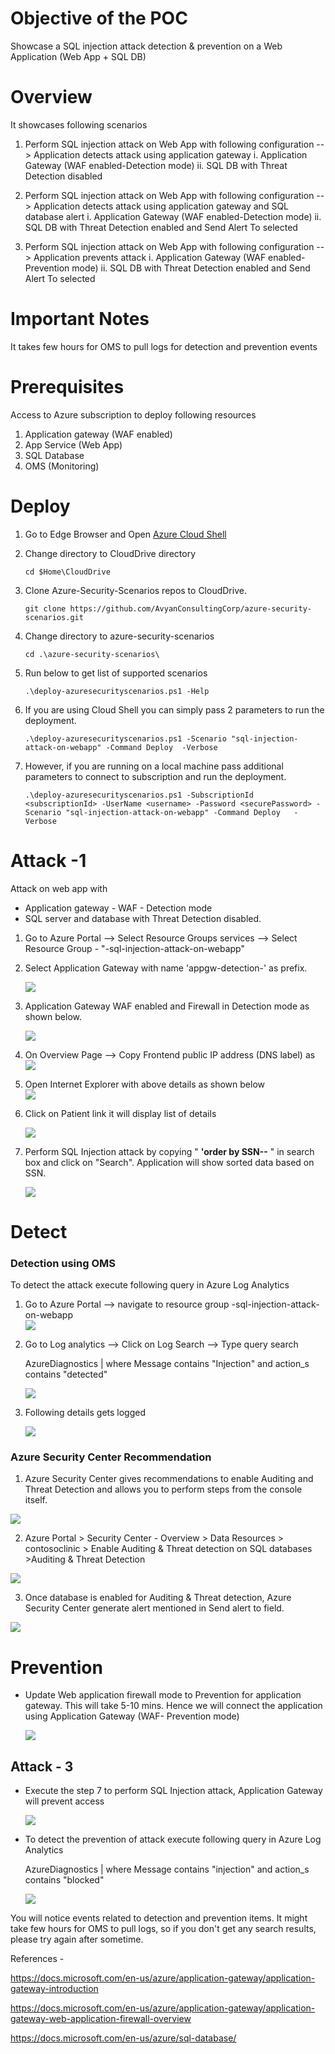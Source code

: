 ﻿# Objective of the POC
Showcase a SQL injection attack detection & prevention on a Web Application (Web App + SQL DB)

# Overview
It showcases following scenarios
1. Perform SQL injection attack on Web App with following configuration --> Application detects attack using application gateway
    i. Application Gateway (WAF enabled-Detection mode)
    ii. SQL DB with Threat Detection disabled

2. Perform SQL injection attack on Web App with following configuration --> Application detects attack using application gateway and SQL database alert
    i. Application Gateway (WAF enabled-Detection mode)
    ii. SQL DB with Threat Detection enabled and Send Alert To selected

3. Perform SQL injection attack on Web App with following configuration --> Application prevents attack
    i. Application Gateway (WAF enabled-Prevention mode)
    ii. SQL DB with Threat Detection enabled and Send Alert To selected




# Important Notes
It takes few hours for OMS to pull logs for detection and prevention events

# Prerequisites
Access to Azure subscription to deploy following resources 
1. Application gateway (WAF enabled)
2. App Service (Web App)
3. SQL Database 
4. OMS (Monitoring)

# Deploy

1. Go to Edge Browser and Open [Azure Cloud Shell](https://shell.azure.com/)
1. Change directory to CloudDrive directory 

    `cd $Home\CloudDrive `

1. Clone Azure-Security-Scenarios repos to CloudDrive.

    `git clone https://github.com/AvyanConsultingCorp/azure-security-scenarios.git`

1. Change directory to azure-security-scenarios
 
    `cd .\azure-security-scenarios\`

1. Run below to get list of supported scenarios

    `.\deploy-azuresecurityscenarios.ps1 -Help`

1. If you are using Cloud Shell you can simply pass 2 parameters to run the deployment.

    `.\deploy-azuresecurityscenarios.ps1 -Scenario "sql-injection-attack-on-webapp" -Command Deploy  -Verbose`

1. However, if you are running on a local machine pass additional parameters to connect to subscription and run the deployment.

    `.\deploy-azuresecurityscenarios.ps1 -SubscriptionId <subscriptionId> -UserName <username> -Password <securePassword> -Scenario "sql-injection-attack-on-webapp" -Command Deploy   -Verbose`

# Attack -1
Attack on web app with
* Application gateway - WAF - Detection mode 
* SQL server and database with Threat Detection disabled. 

1. Go to Azure Portal --> Select Resource Groups services --> Select Resource Group - <prefix> "-sql-injection-attack-on-webapp"

2. Select Application Gateway with name 'appgw-detection-' as prefix.

    ![](images/sql-inj-appgateway-det-location.png)

3. Application Gateway WAF enabled and Firewall in Detection mode as shown below.

    ![](images/sql-inj-appgateway-waf-det.png)

4. On Overview Page --> Copy Frontend public IP address (DNS label) as
    ![](images/sql-inj-appgateway-det-ip.png)

5. Open Internet Explorer with above details as shown below  
    ![](images/sql-inj-webapp-contoso-landingpage.png)

6. Click on Patient link it will display list of details 

    ![](images/sql-inj-webapp-contoso-patients-defpage.png)

7. Perform SQL Injection attack by copying " **'order by SSN--** " in search box and click on "Search". Application will show sorted data based on SSN.

    ![](images/sql-inj-webapp-contoso-patients-attack-page.png)    
    
    
# Detect
###  Detection using OMS
To detect the attack execute following query in Azure Log Analytics
1. Go to Azure Portal --> navigate to resource group -sql-injection-attack-on-webapp  
![](images/sql-inj-oms-location.png) 

2. Go to Log analytics --> Click on Log Search --> Type query search 

    AzureDiagnostics | where Message  contains "Injection" and action_s contains "detected"

    ![](images/sql-inj-oms-log-ana-location.png) 
    
3. Following details gets logged 

    ![](images/sql-inj-log-analytics-det.png) 
    
 ###  Azure Security Center Recommendation
 
1. Azure Security Center gives  recommendations to enable Auditing and Threat Detection and allows you to perform  steps from the console itself.

![](images/sql-inj-asc-recom.png) 

2. Azure Portal > Security Center - Overview > Data Resources > contosoclinic > Enable Auditing & Threat detection on SQL databases >Auditing & Threat Detection 

![](images/sql-inj-db-td-enabled.png)

3. Once database is enabled for Auditing & Threat detection, Azure Security Center generate alert mentioned in Send alert to field. 

![](images/sql-inj-detection-mail.png)


# Prevention

  * Update Web application firewall mode to Prevention for application gateway. This will take 5-10 mins. Hence we will connect the application using Application Gateway (WAF- Prevention mode) 

    ![](images/sql-inj-appgateway-waf-prev.png)    
    
  

## Attack - 3 

* Execute the step 7 to perform SQL Injection attack, Application Gateway will prevent access

    ![](images/403-forbidden-access-denied.png)  

 
* To detect the prevention of attack execute following query in Azure Log Analytics


    AzureDiagnostics | where Message  contains "injection" and action_s contains "blocked"
    
    ![](images/sql-inj-log-analytics-blocked.png)  


You will notice events related to detection and prevention items. It might take few hours for OMS to pull logs, so if you don't get any search results, please try again after sometime.

References -

 
 https://docs.microsoft.com/en-us/azure/application-gateway/application-gateway-introduction
 
 https://docs.microsoft.com/en-us/azure/application-gateway/application-gateway-web-application-firewall-overview
 
 https://docs.microsoft.com/en-us/azure/sql-database/


